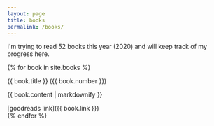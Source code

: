 ```yaml
---
layout: page
title: books
permalink: /books/
---
```


I'm trying to read 52 books this year (2020) and will keep track of my progress here.
<div class="note__hr"></div>

{% for book in site.books %}
  <div class="note__date">{{ book.title }} ({{ book.number }})</div>
  <p>{{ book.content | markdownify }}</p>
  <span>[goodreads link]({{ book.link }})</span>
  <div class="note__hr"></div>
{% endfor %}